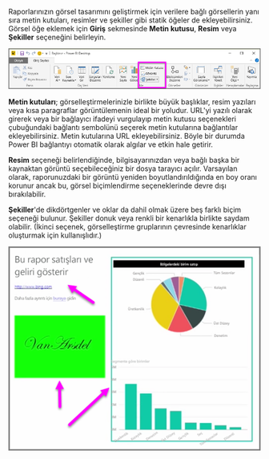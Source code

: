 Raporlarınızın görsel tasarımını geliştirmek için verilere bağlı görsellerin yanı sıra metin kutuları, resimler ve şekiller gibi statik öğeler de ekleyebilirsiniz. Görsel öğe eklemek için **Giriş** sekmesinde **Metin kutusu**, **Resim** veya **Şekiller** seçeneğini belirleyin.

![](media/3-10-create-shapes-images/3-10_1.png)

**Metin kutuları**; görselleştirmelerinizle birlikte büyük başlıklar, resim yazıları veya kısa paragraflar görüntülemenin ideal bir yoludur. URL'yi yazılı olarak girerek veya bir bağlayıcı ifadeyi vurgulayıp metin kutusu seçenekleri çubuğundaki bağlantı sembolünü seçerek metin kutularına bağlantılar ekleyebilirsiniz. Metin kutularına URL ekleyebilirsiniz. Böyle bir durumda Power BI bağlantıyı otomatik olarak algılar ve etkin hale getirir.

**Resim** seçeneği belirlendiğinde, bilgisayarınızdan veya bağlı başka bir kaynaktan görüntü seçebileceğiniz bir dosya tarayıcı açılır. Varsayılan olarak, raporunuzdaki bir görüntü yeniden boyutlandırıldığında en boy oranı korunur ancak bu, görsel biçimlendirme seçeneklerinde devre dışı bırakılabilir.

**Şekiller**'de dikdörtgenler ve oklar da dahil olmak üzere beş farklı biçim seçeneği bulunur. Şekiller donuk veya renkli bir kenarlıkla birlikte saydam olabilir. (İkinci seçenek, görselleştirme gruplarının çevresinde kenarlıklar oluşturmak için kullanışlıdır.)

![](media/3-10-create-shapes-images/3-10_2.png)

